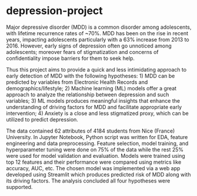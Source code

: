 # depression-project

Major depressive disorder (MDD) is a common disorder among adolescents, with lifetime recurrence rates of ~70%. MDD has been on the rise in recent years, impacting adolescents particularly with a 63% increase from 2013 to 2016. However, early signs of depression often go unnoticed among adolescents; moreover fears of stigmatization and concerns of confidentiality impose barriers for them to seek help. 

Thus this project aims to provide a quick and less intimidating approach to early detection of MDD with the following hypotheses: 1) MDD can be predicted by variables from Electronic Health Records and demographics/lifestyle; 2) Machine learning (ML) models offer a great approach to analyze the relationship between depression and such variables; 3) ML models produces meaningful insights that enhance the understanding of driving factors for MDD and facilitate appropriate early intervention; 4) Anxiety is a close and less stigmatized proxy, which can be utilized to predict depression.

The data contained 62 attributes of 4184 students from Nice (France) University. In Jupyter Notebook, Python script was written for EDA, feature engineering and data preprocessing. Feature selection,  model training,  and hyperparameter tuning were done on 75% of the data while the rest 25% were used for model validation and evaluation. Models were trained using top 12 features and their performance were compared using metrics like accuracy, AUC, etc. The chosen model was implemented via a web app developed using Streamlit which produces predicted risk of MDD along with its driving factors. The analysis concluded all four hypotheses were supported.

